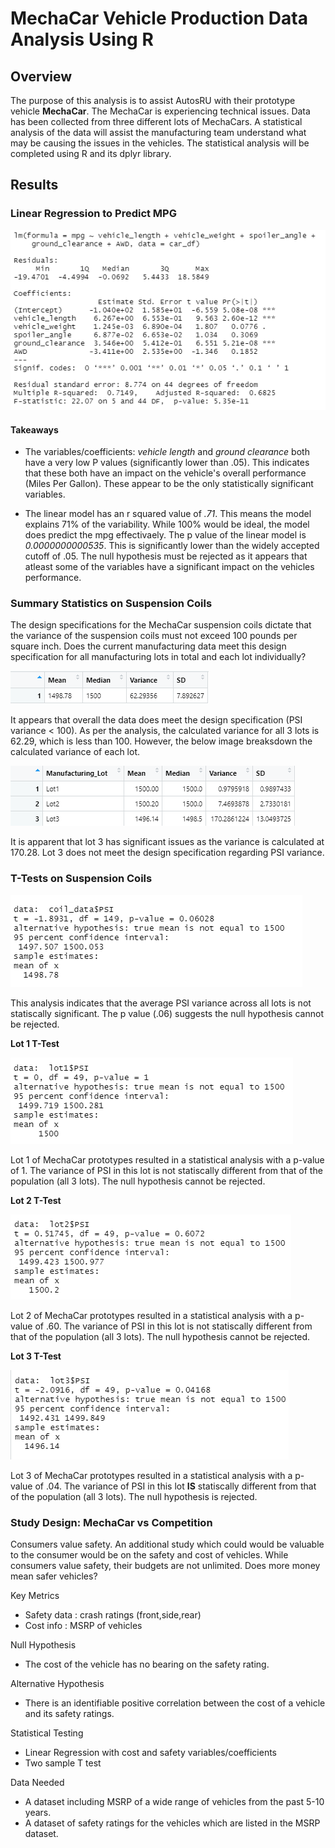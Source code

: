 # MechaCar Vehicle Production Data Analysis Using R

## Overview

The purpose of this analysis is to assist AutosRU with their prototype vehicle **MechaCar**. The MechaCar is experiencing technical issues. Data has been collected from three different lots of MechaCars. A statistical analysis of the data will assist the manufacturing team understand what may be causing the issues in the vehicles. The statistical analysis will be completed using R and its dplyr library.

## Results

### Linear Regression to Predict MPG

![lr](./Images/linear%20regression%20model.png)

#### Takeaways

- The variables/coefficients: *vehicle length* and *ground clearance* both have a very low P values (significantly lower than .05). This indicates that these both have an impact on the vehicle's overall performance (Miles Per Gallon). These appear to be the only statistically significant variables.

- The linear model has an r squared value of *.71*. This means the model explains 71% of the variability. While 100% would be ideal, the model does predict the mpg effectivaely. The p value of the linear model is *0.0000000000535*. This is significantly lower than the widely accepted cutoff of .05. The null hypothesis must be rejected as it appears that atleast some of the variables have a significant impact on the vehicles performance.

### Summary Statistics on Suspension Coils

The design specifications for the MechaCar suspension coils dictate that the variance of the suspension coils must not exceed 100 pounds per square inch. Does the current manufacturing data meet this design specification for all manufacturing lots in total and each lot individually?

![total summary](./Images/total%20summary.png)

It appears that overall the data does meet the design specification (PSI variance < 100). As per the analysis, the calculated variance for all 3 lots is 62.29, which is less than 100. However, the below image breaksdown the calculated variance of each lot. 

![df](./Images/lot%20summary.png)

It is apparent that lot 3 has significant issues as the variance is calculated at 170.28. Lot 3 does not meet the design specification regarding PSI variance.

### T-Tests on Suspension Coils

![all](./Images/all%20lots%20t%20test.png)

This analysis indicates that the average PSI variance across all lots is not statiscally significant. The p value (.06) suggests the null hypothesis cannot be rejected.

**Lot 1 T-Test**

![lot1](./Images/lot1.png)

Lot 1 of MechaCar prototypes resulted in a statistical analysis with a p-value of 1. The variance of PSI in this lot is not statiscally different from that of the population (all 3 lots). The null hypothesis cannot be rejected.

**Lot 2 T-Test**

![lot2](./Images/lot2.png)

Lot 2 of MechaCar prototypes resulted in a statistical analysis with a p-value of .60. The variance of PSI in this lot is not statiscally different from that of the population (all 3 lots). The null hypothesis cannot be rejected.

**Lot 3 T-Test**

![lot3](./Images/lot3.png)

Lot 3 of MechaCar prototypes resulted in a statistical analysis with a p-value of .04. The variance of PSI in this lot **IS** statiscally different from that of the population (all 3 lots). The null hypothesis is rejected. 


### Study Design: MechaCar vs Competition

Consumers value safety. An additional study which could would be valuable to the consumer would be on the safety and cost of vehicles. While consumers value safety, their budgets are not unlimited. Does more money mean safer vehicles? 

Key Metrics

- Safety data : crash ratings (front,side,rear)
- Cost info : MSRP of vehicles

Null Hypothesis

- The cost of the vehicle has no bearing on the safety rating.

Alternative Hypothesis

- There is an identifiable positive correlation between the cost of a vehicle and its safety ratings.

Statistical Testing

- Linear Regression with cost and safety variables/coefficients
- Two sample T test

Data Needed

- A dataset including MSRP of a wide range of vehicles from the past 5-10 years.
- A dataset of safety ratings for the vehicles which are listed in the MSRP dataset.